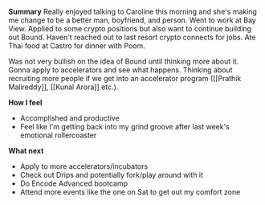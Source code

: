 **Summary**
Really enjoyed talking to Caroline this morning and she's making me change to be a better man, boyfriend, and person. Went to work at Bay View. Applied to some crypto positions but also want to continue building out Bound. Haven't reached out to last resort crypto connects for jobs. Ate Thai food at Castro for dinner with Poom. 

Was not very bullish on the idea of Bound until thinking more about it. Gonna apply to accelerators and see what happens. Thinking about recruiting more people if we get into an accelerator program ([[Prathik Malireddy]], [[Kunal Arora]] etc.). 

**How I feel**
- Accomplished and productive
- Feel like I'm getting back into my grind groove after last week's emotional rollercoaster

**What next**
- Apply to more accelerators/incubators
- Check out Drips and potentially fork/play around with it
- Do Encode Advanced bootcamp
- Attend more events like the one on Sat to get out my comfort zone